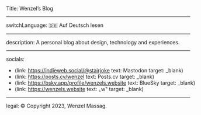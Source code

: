 Title: Wenzel’s Blog

----

switchLanguage: 🇩🇪 Auf Deutsch lesen

----

description: A personal blog about design, technology and experiences.

----

socials:

- <nobr>(link: https://indieweb.social/@stairjoke text: Mastodon target: _blank)</nobr>
- <nobr>(link: https://posts.cv/wenzel text: Posts.cv target: _blank)</nobr>
- <nobr>(link: https://bsky.app/profile/wenzels.website text: BlueSky target: _blank)</nobr>
- <nobr>(link: https://wenzels.website text: ⌞w⌝ target: _blank)</nobr>

----

legal: © Copyright 2023, Wenzel Massag.
